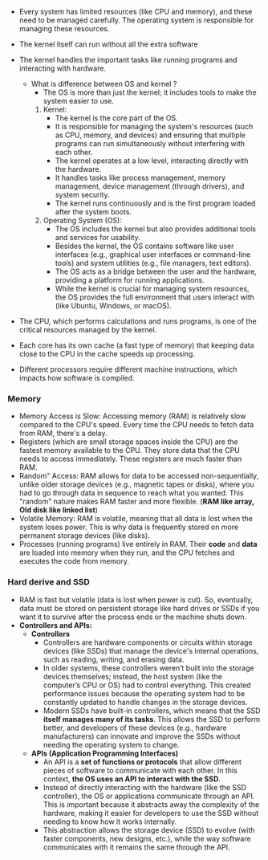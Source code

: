 

* Every system has limited resources (like CPU and memory), and these need to be managed carefully. The operating system is responsible for managing these resources.
* The kernel itself can run without all the extra software
* The kernel handles the important tasks like running programs and interacting with hardware.
    - What is difference between OS and kernel ?
        - The OS is more than just the kernel; it includes tools to make the system easier to use.
        1. Kernel:
            - The kernel is the core part of the OS.
            - It is responsible for managing the system's resources (such as CPU, memory, and devices) and ensuring that multiple programs can run simultaneously without interfering with each other.
            - The kernel operates at a low level, interacting directly with the hardware.
            - It handles tasks like process management, memory management, device management (through drivers), and system security.
            - The kernel runs continuously and is the first program loaded after the system boots.
        2. Operating System (OS):
            - The OS includes the kernel but also provides additional tools and services for usability.
            - Besides the kernel, the OS contains software like user interfaces (e.g., graphical user interfaces or command-line tools) and system utilities (e.g., file managers, text editors).
            - The OS acts as a bridge between the user and the hardware, providing a platform for running applications.
            * While the kernel is crucial for managing system resources, the OS provides the full environment that users interact with (like Ubuntu, Windows, or macOS).

* The CPU, which performs calculations and runs programs, is one of the critical resources managed by the kernel.
* Each core has its own cache (a fast type of memory) that keeping data close to the CPU in the cache speeds up processing.
* Different processors require different machine instructions, which impacts how software is compiled.

### Memory 
* Memory Access is Slow: Accessing memory (RAM) is relatively slow compared to the CPU's speed. Every time the CPU needs to fetch data from RAM, there's a delay.
* Registers (which are small storage spaces inside the CPU) are the fastest memory available to the CPU. They store data that the CPU needs to access immediately. These registers are much faster than RAM.
* Random" Access: RAM allows for data to be accessed non-sequentially, unlike older storage devices (e.g., magnetic tapes or disks), where you had to go through data in sequence to reach what you wanted. This "random" nature makes RAM faster and more flexible. (**RAM like array, Old disk like linked list**)
* Volatile Memory: RAM is volatile, meaning that all data is lost when the system loses power. This is why data is frequently stored on more permanent storage devices (like disks).
* Processes (running programs) live entirely in RAM. Their **code** and **data** are loaded into memory when they run, and the CPU fetches and executes the code from memory.

### Hard derive and SSD 
* RAM is fast but volatile (data is lost when power is cut). So, eventually, data must be stored on persistent storage like hard drives or SSDs if you want it to survive after the process ends or the machine shuts down.
* **Controllers and APIs:** 
    * **Controllers**
        - Controllers are hardware components or circuits within storage devices (like SSDs) that manage the device's internal operations, such as reading, writing, and erasing data.
        - In older systems, these controllers weren’t built into the storage devices themselves; instead, the host system (like the computer’s CPU or OS) had to control everything. This created performance issues because the operating system had to be constantly updated to handle changes in the storage devices.
        - Modern SSDs have built-in controllers, which means that the SSD **itself manages many of its tasks**. This allows the SSD to perform better, and developers of these devices (e.g., hardware manufacturers) can innovate and improve the SSDs without needing the operating system to change.
    * **APIs (Application Programming Interfaces)**
        - An API is a **set of functions or protocols** that allow different pieces of software to communicate with each other. In this context, **the OS uses an API to interact with the SSD**.
        - Instead of directly interacting with the hardware (like the SSD controller), the OS or applications communicate through an API. This is important because it abstracts away the complexity of the hardware, making it easier for developers to use the SSD without needing to know how it works internally.
        - This abstraction allows the storage device (SSD) to evolve (with faster components, new designs, etc.), while the way software communicates with it remains the same through the API.